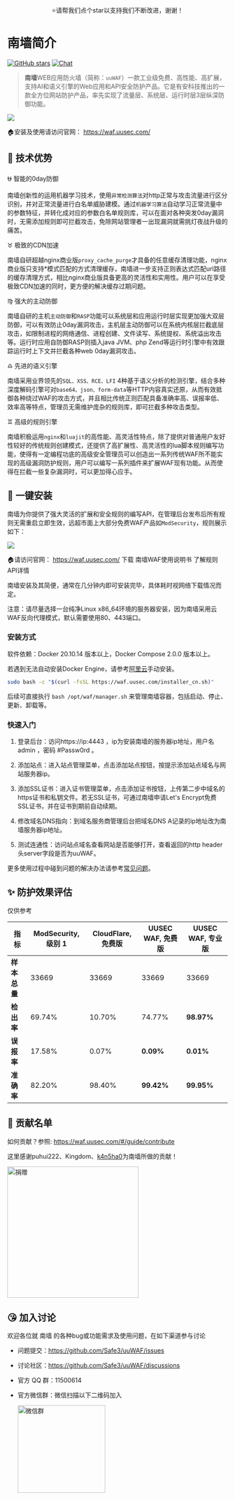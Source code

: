 <p align="center">
    ⭐请帮我们点个star以支持我们不断改进，谢谢！
</p>

# 南墙简介

[![GitHub stars](https://img.shields.io/github/stars/Safe3/uuWAF.svg?label=关注&nbsp;南墙&style=for-the-badge)](https://github.com/Safe3/uuWAF)
[![Chat](https://img.shields.io/badge/Discuss-加入讨论组-7289da.svg?style=for-the-badge)](https://github.com/Safe3/uuWAF/discussions)

> **南墙**WEB应用防火墙（简称：`uuWAF`）一款工业级免费、高性能、高扩展，支持AI和语义引擎的Web应用和API安全防护产品。它是有安科技推出的一款全方位网站防护产品，率先实现了流量层、系统层、运行时层3层纵深防御功能。

![](http://waf.uusec.com/_media/waf.png)

🏠安装及使用请访问官网： https://waf.uusec.com/


## :dart: 技术优势
:ophiuchus: 智能的0day防御

南墙创新性的运用机器学习技术，使用`异常检测算法`对http正常与攻击流量进行区分识别，并对正常流量进行白名单威胁建模。通过`机器学习算法`自动学习正常流量中的参数特征，并转化成对应的参数白名单规则库，可以在面对各种突发0day漏洞时，无需添加规则即可拦截攻击，免除网站管理者一出现漏洞就需挑灯夜战升级的痛苦。

:taurus: 极致的CDN加速

南墙自研超越nginx商业版`proxy_cache_purge`才具备的任意缓存清理功能，nginx商业版只支持*模式匹配的方式清理缓存，南墙进一步支持正则表达式匹配url路径的缓存清理方式，相比nginx商业版具备更高的灵活性和实用性。用户可以在享受极致CDN加速的同时，更方便的解决缓存过期问题。

:virgo: 强大的主动防御

南墙自研的主机`主动防御`和`RASP`功能可以系统层和应用运行时层实现更加强大双层防御，可以有效防止0day漏洞攻击，主机层主动防御可以在系统内核层拦截底层攻击，如限制进程的网络通信、进程创建、文件读写、系统提权、系统溢出攻击等。运行时应用自防御RASP则插入java JVM、php Zend等运行时引擎中有效跟踪运行时上下文并拦截各种web 0day漏洞攻击。

:libra: 先进的语义引擎

南墙采用业界领先的`SQL、XSS、RCE、LFI` 4种基于语义分析的检测引擎，结合多种深度解码引擎可对`base64、json、form-data`等HTTP内容真实还原，从而有效抵御各种绕过WAF的攻击方式，并且相比传统正则匹配具备准确率高、误报率低、效率高等特点，管理员无需维护庞杂的规则库，即可拦截多种攻击类型。

:gemini: 高级的规则引擎

南墙积极运用`nginx`和`luajit`的高性能、高灵活性特点，除了提供对普通用户友好性较好的传统规则创建模式，还提供了高扩展性、高灵活性的lua脚本规则编写功能，使得有一定编程功底的高级安全管理员可以创造出一系列传统WAF所不能实现的高级漏洞防护规则，用户可以编写一系列插件来扩展WAF现有功能。从而使得在拦截一些复杂漏洞时，可以更加得心应手。




## :rocket: 一键安装

南墙为你提供了强大灵活的扩展和安全规则的编写API，在管理后台发布后所有规则无需重启立即生效，远超市面上大部分免费WAF产品如`ModSecurity`，规则展示如下：

![](http://waf.uusec.com/_media/rule.png)

🏠请访问官网： https://waf.uusec.com/ 下载 南墙WAF使用说明书 了解规则API详情

南墙安装及其简便，通常在几分钟内即可安装完毕，具体耗时视网络下载情况而定。

注意：请尽量选择一台纯净Linux x86_64环境的服务器安装，因为南墙采用云WAF反向代理模式，默认需要使用80、443端口。

### 安装方式

软件依赖：Docker 20.10.14 版本以上，Docker Compose 2.0.0 版本以上。

若遇到无法自动安装Docker Engine，请参考[阿里云](https://help.aliyun.com/zh/ecs/use-cases/install-and-use-docker-on-a-linux-ecs-instance)手动安装。

```bash
sudo bash -c "$(curl -fsSL https://waf.uusec.com/installer_cn.sh)"
```

后续可直接执行 `bash /opt/waf/manager.sh` 来管理南墙容器，包括启动、停止、更新、卸载等。

### 快速入门

1. 登录后台：访问https://ip:4443 ，ip为安装南墙的服务器ip地址，用户名 admin ，密码 #Passw0rd 。

2. 添加站点：进入站点管理菜单，点击添加站点按钮，按提示添加站点域名与网站服务器ip。
3. 添加SSL证书：进入证书管理菜单，点击添加证书按钮，上传第二步中域名的https证书和私钥文件。若无SSL证书，可通过南墙申请Let's Encrypt免费SSL证书，并在证书到期前自动续期。
4. 修改域名DNS指向：到域名服务商管理后台把域名DNS A记录的ip地址改为南墙服务器ip地址。
5. 测试连通性：访问站点域名查看网站是否能够打开，查看返回的http header头server字段是否为uuWAF。

更多使用过程中碰到问题的解决办法请参考[常见问题](https://waf.uusec.com/#/guide/problems)。



## :sparkles: 防护效果评估

仅供参考

| 指标             | ModSecurity, 级别 1 | CloudFlare, 免费版 | UUSEC WAF, 免费版 | UUSEC WAF, 专业版 |
| ------------------ | -------------------- | ---------------- | --------------- | -------------- |
| **样本总量**      | 33669                | 33669            | 33669           | 33669          |
| **检出率**      | 69.74%               | 10.70%           | 74.77%          | **98.97%**     |
| **误报率** | 17.58%               | 0.07%            | **0.09%**       | **0.01%**      |
| **准确率**       | 82.20%               | 98.40%           | **99.42%**      | **99.95%**     |




## :gift_heart: 贡献名单

如何贡献？参照: https://waf.uusec.com/#/guide/contribute

这里感谢puhui222、Kingdom、[k4n5ha0](https://github.com/k4n5ha0)为南墙所做的贡献！

  <img src="https://waf.uusec.com/_media/sponsor.jpg" alt="捐赠"  height="300px" />




## :kissing_heart: 加入讨论

欢迎各位就 南墙 的各种bug或功能需求及使用问题，在如下渠道参与讨论

- 问题提交：https://github.com/Safe3/uuWAF/issues

- 讨论社区：https://github.com/Safe3/uuWAF/discussions

- 官方 QQ 群：11500614

- 官方微信群：微信扫描以下二维码加入

  <img src="https://waf.uusec.com/_media/weixin.jpg" alt="微信群"  height="200px" />

